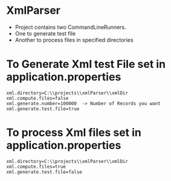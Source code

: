 # XmlParser
* Project contains two CommandLineRunners. 
* One to generate test file 
* Another to process files in specified directories 

# To Generate Xml test File set in application.properties
```
xml.directory=C:\\projects\\xmlParser\\xmlDir 
xml.compute.files=false 
xml.generate.number=100000  -> Number of Records you want 
xml.generate.test.file=true 
```

# To process Xml files set in application.properties
```
xml.directory=C:\\projects\\xmlParser\\xmlDir 
xml.compute.files=true 
xml.generate.test.file=false 
```
